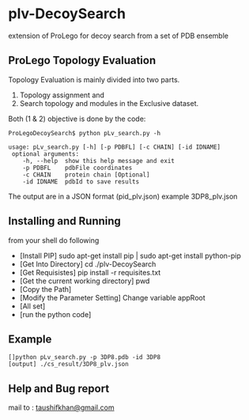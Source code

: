 # plv-DecoySearch
extension of ProLego for decoy search from a set of PDB ensemble

## ProLego Topology Evaluation 
Topology Evaluation is mainly divided into two parts. 
 1. Topology assignment and
 2. Search topology and modules in the Exclusive dataset.

Both (1 & 2) objective is done by the code: 

```
ProLegoDecoySearch$ python pLv_search.py -h

usage: pLv_search.py [-h] [-p PDBFL] [-c CHAIN] [-id IDNAME]
 optional arguments:
    -h, --help  show this help message and exit
    -p PDBFL    pdbFile coordinates
    -c CHAIN    protein chain [Optional]
    -id IDNAME  pdbId to save results
```
  
The output are in a JSON format (pid_plv.json) example 3DP8_plv.json

## Installing and Running

from your shell do following
 * [Install PIP] sudo apt-get install pip | sudo apt-get install python-pip
 * [Get Into Directory] cd ./plv-DecoySearch
 * [Get Requisistes] pip install -r requisites.txt
 * [Get the current working directory] pwd
 * [Copy the Path]
 * [Modify the Parameter Setting] Change variable appRoot <pwd>
 * [All set]
 * [run the python code]
 
## Example 
    []python pLv_search.py -p 3DP8.pdb -id 3DP8
    [output] ./cs_result/3DP8_plv.json
  
## Help and Bug report 
mail to : taushifkhan@gmail.com

